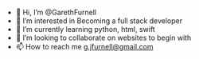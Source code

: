 - 👋 Hi, I’m @GarethFurnell
- 👀 I’m interested in Becoming a full stack developer
- 🌱 I’m currently learning python, html, swift
- 💞️ I’m looking to collaborate on websites to begin with
- 📫 How to reach me g.jfurnell@gmail.com

<!---
GarethFurnell/GarethFurnell is a ✨ special ✨ repository because its `README.md` (this file) appears on your GitHub profile.
You can click the Preview link to take a look at your changes.
--->
